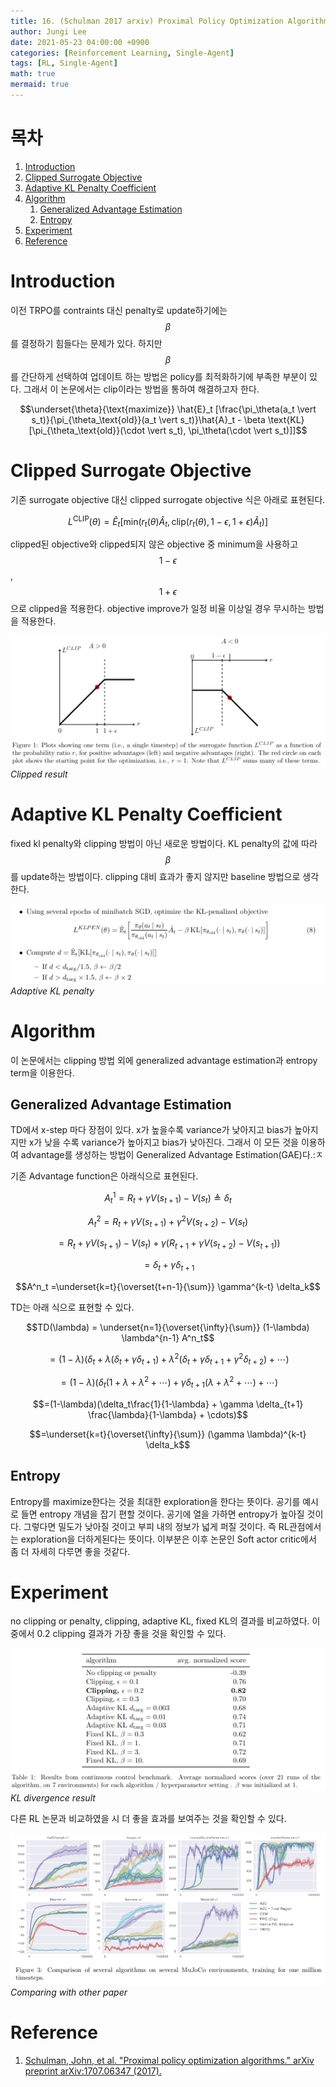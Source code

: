```yaml
---
title: 16. (Schulman 2017 arxiv) Proximal Policy Optimization Algorithms 
author: Jungi Lee
date: 2021-05-23 04:00:00 +0900
categories: [Reinforcement Learning, Single-Agent]
tags: [RL, Single-Agent]
math: true
mermaid: true
---
```

# 목차 
1. [Introduction](#introduction)  
1. [Clipped Surrogate Objective](#clipped-surrogate-objective)  
1. [Adaptive KL Penalty Coefficient](#adaptive-kl-penalty-coefficient)  
1. [Algorithm](#algorithm)  
	1. [Generalized Advantage Estimation](#generalized-advantage-estimation)  
	1. [Entropy](#entropy)  
1. [Experiment](#experiment)  
1. [Reference](#reference)  

# Introduction
이전 TRPO를 contraints 대신 penalty로 update하기에는 $$\beta$$를 결정하기 힘들다는 문제가 있다. 하지만 $$\beta$$를 간단하게 선택하여 업데이트 하는 방법은 policy를 최적화하기에 부족한 부분이 있다. 그래서 이 논문에서는 clip이라는 방법을 통하여 해결하고자 한다.

$$\underset{\theta}{\text{maximize}} \hat{E}_t [\frac{\pi_\theta(a_t \vert s_t)}{\pi_{\theta_\text{old}}(a_t \vert s_t)}\hat{A}_t - \beta \text{KL}[\pi_{\theta_\text{old}}(\cdot \vert s_t), \pi_\theta(\cdot \vert s_t)]]$$

# Clipped Surrogate Objective

기존 surrogate objective 대신 clipped surrogate objective 식은 아래로 표현된다.

$$L^{\text{CLIP}}(\theta) = \hat{E}_t [\text{min}(r_t(\theta)\hat{A}_t, \text{clip}(r_t(\theta), 1 - \epsilon, 1+ \epsilon)\hat{A}_t)]$$

clipped된 objective와 clipped되지 않은 objective 중 minimum을 사용하고 $$1-\epsilon$$, $$1+\epsilon$$으로 clipped을 적용한다. objective improve가 일정 비율 이상일 경우 무시하는 방법을 적용한다.

![clip][clip]
_Clipped result_

# Adaptive KL Penalty Coefficient

fixed kl penalty와 clipping 방법이 아닌 새로운 방법이다. KL penalty의 값에 따라 $$\beta$$를 update하는 방법이다. clipping 대비 효과가 좋지 않지만 baseline 방법으로 생각한다.

![adkl][adkl]
_Adaptive KL penalty_

# Algorithm

이 논문에서는 clipping 방법 외에 generalized advantage estimation과 entropy term을 이용한다.

## Generalized Advantage Estimation

TD에서 x-step 마다 장점이 있다. x가 높을수록 variance가 낮아지고 bias가 높아지지만 x가 낮을 수록 variance가 높아지고 bias가 낮아진다. 그래서 이 모든 것을 이용하여 advantage를 생성하는 방법이 Generalized Advantage Estimation(GAE)다.:ㅈ

기존 Advantage function은 아래식으로 표현된다.

$$A^1_t = R_t + \gamma V(s_{t+1}) - V(s_t) \triangleq \delta_t$$

$$A^2_t = R_t + \gamma V(s_{t+1}) +\gamma^2 V(s_{t+2}) - V(s_t)$$

$$= R_t + \gamma V(s_{t+1}) - V(s_t) + \gamma(R_{t+1} +\gamma V(s_{t+2}) - V(s_{t+1})) $$

$$=\delta_t + \gamma \delta_{t+1}$$

$$A^n_t =\underset{k=t}{\overset{t+n-1}{\sum}} \gamma^{k-t} \delta_k$$

TD는 아래 식으로 표현할 수 있다.

$$TD(\lambda) = \underset{n=1}{\overset{\infty}{\sum}} (1-\lambda) \lambda^{n-1} A^n_t$$

$$=(1-\lambda)(\delta_t + \lambda(\delta_t + \gamma \delta_{t+1}) + \lambda^2(\delta_t + \gamma \delta_{t+1} + \gamma^2 \delta_{t+2}) + \cdots)$$

$$=(1-\lambda)(\delta_t(1+\lambda + \lambda^2+\cdots) + \gamma \delta_{t+1}(\lambda+\lambda^2 + \cdots) + \cdots)$$

$$=(1-\lambda)(\delta_t\frac{1}{1-\lambda} + \gamma \delta_{t+1} \frac{\lambda}{1-\lambda} + \cdots)$$

$$=\underset{k=t}{\overset{\infty}{\sum}} (\gamma \lambda)^{k-t} \delta_k$$

## Entropy

Entropy를 maximize한다는 것을 최대한 exploration을 한다는 뜻이다. 공기를 예시로 들면 entropy 개념을 잡기 편할 것이다. 공기에 열을 가하면 entropy가 높아질 것이다. 그렇다면 밀도가 낮아질 것이고 부피 내의 정보가 넓게 퍼질 것이다. 즉 RL관점에서는 exploration을 더하게된다는 뜻이다. 이부분은 이후 논문인 Soft actor critic에서 좀 더 자세히 다루면 좋을 것같다.

# Experiment

no clipping or penalty, clipping, adaptive KL, fixed KL의 결과를 비교하였다. 이중에서 0.2 clipping 결과가 가장 좋을 것을 확인할 수 있다.

![exp1][exp1]
_KL divergence result_

다른 RL 논문과 비교하였을 시 더 좋을 효과를 보여주는 것을 확인할 수 있다.

![exp2][exp2]
_Comparing with other paper_

# Reference
1. [Schulman, John, et al. "Proximal policy optimization algorithms." arXiv preprint arXiv:1707.06347 (2017).][paper]  


[paper]: https://arxiv.org/pdf/1707.06347.pdf 

[clip]: /assets/img/Single-agent/PPO/clip.png
[adkl]: /assets/img/Single-agent/PPO/adkl.png
[exp1]: /assets/img/Single-agent/PPO/exp1.png
[exp2]: /assets/img/Single-agent/PPO/exp2.png
